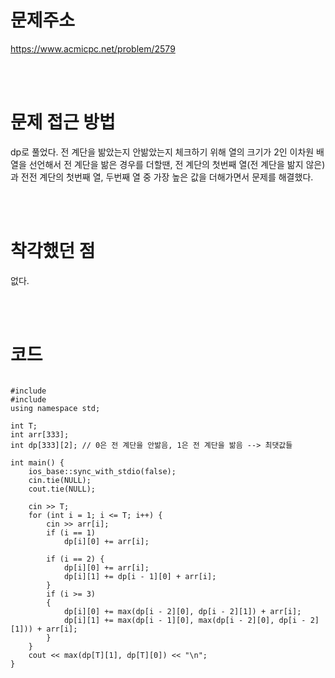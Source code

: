 # 문제주소
https://www.acmicpc.net/problem/2579


<br><br>
# 문제 접근 방법
dp로 풀었다. 전 계단을 밞았는지 안밞았는지 체크하기 위해 열의 크기가 2인 이차원 배열을 선언해서 전 계단을 밞은 경우를 더할땐,
전 계단의 첫번째 열(전 계단을 밞지 않은)과 전전 계단의 첫번째 열, 두번째 열 중 가장 높은 값을 더해가면서 문제를 해결했다.


<br><br>
# 착각했던 점
<p>
없다.
</p>
<br><br>


# 코드
<pre>
<code>
#include <iostream>
#include <algorithm>
using namespace std;

int T; 
int arr[333];
int dp[333][2]; // 0은 전 계단을 안밞음, 1은 전 계단을 밞음 --> 최댓값들

int main() {
	ios_base::sync_with_stdio(false);
	cin.tie(NULL);
	cout.tie(NULL);

	cin >> T;
	for (int i = 1; i <= T; i++) {
		cin >> arr[i];
		if (i == 1) 
			dp[i][0] += arr[i];
		
		if (i == 2) {
			dp[i][0] += arr[i];
			dp[i][1] += dp[i - 1][0] + arr[i];
		}
		if (i >= 3)
		{
			dp[i][0] += max(dp[i - 2][0], dp[i - 2][1]) + arr[i];
			dp[i][1] += max(dp[i - 1][0], max(dp[i - 2][0], dp[i - 2][1])) + arr[i];
		}
	}
	cout << max(dp[T][1], dp[T][0]) << "\n";
}
</code>
</pre>

<br><br>
<p>

</p>